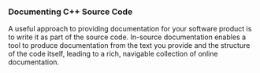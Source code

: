 ### Documenting C++ Source Code

A useful approach to providing documentation for your software product is to write it as part of the source code.  In-source documentation enables a tool to produce documentation from the text you provide and the structure of the code itself, leading to a rich, navigable collection of online documentation.
